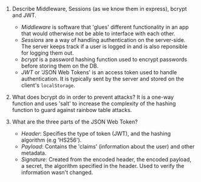 <!-- Answers to the Short Answer Essay Questions go here -->

1.  Describe Middleware, Sessions (as we know them in express), bcrypt and JWT.
    * _Middleware_ is software that 'glues' different functionality in an app that would otherwise not be able to interface with each other.
    * _Sessions_ are a way of handling authentication on the server-side. The server keeps track if a user is logged in and is also reponsible for logging them out.
    * _bcrypt_ is a password hashing function used to encrypt passwords before storing them on the DB.
    * _JWT_ or 'JSON Web Tokens' is an access token used to handle authentication. It is typically sent by the server and stored on the client's `localStorage`.

2.  What does bcrypt do in order to prevent attacks?
  It is a one-way function and uses 'salt' to increase the complexity of the hashing function to guard against rainbow table attacks.

3.  What are the three parts of the JSON Web Token?
    * _Header_: Specifies the type of token (JWT), and the hashing algorithm (e.g 'HS256').
    * _Payload_: Contains the 'claims' (information about the user) and other metadata.
    * _Signature_: Created from the encoded header, the encoded payload, a secret, the algorithm specified in the header. Used to verify the information wasn't changed.
